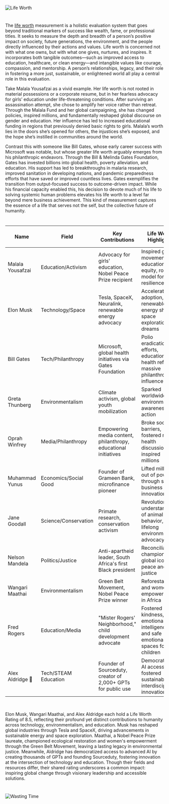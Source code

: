 ![Life Worth](https://github.com/user-attachments/assets/67d106e3-e7d5-4c57-8abe-16993db04f33)

#

The [life worth](https://chatgpt.com/g/g-682393aad4048191955835ef04ab18db-life-worth) measurement is a holistic evaluation system that goes beyond traditional markers of success like wealth, fame, or professional titles. It seeks to measure the depth and breadth of a person’s positive impact on society, future generations, the environment, and the people directly influenced by their actions and values. Life worth is concerned not with what one owns, but with what one gives, nurtures, and inspires. It incorporates both tangible outcomes—such as improved access to education, healthcare, or clean energy—and intangible values like courage, compassion, and mentorship. A person’s relationships, legacy, and their role in fostering a more just, sustainable, or enlightened world all play a central role in this evaluation.

Take Malala Yousafzai as a vivid example. Her life worth is not rooted in material possessions or a corporate resume, but in her fearless advocacy for girls’ education under life-threatening conditions. After surviving an assassination attempt, she chose to amplify her voice rather than retreat. Through the Malala Fund and her global campaigning, she has changed policies, inspired millions, and fundamentally reshaped global discourse on gender and education. Her influence has led to increased educational funding in regions that previously denied basic rights to girls. Malala’s worth lies in the doors she’s opened for others, the injustices she’s exposed, and the hope she’s instilled in communities around the world.

Contrast this with someone like Bill Gates, whose early career success with Microsoft was notable, but whose greater life worth arguably emerges from his philanthropic endeavors. Through the Bill & Melinda Gates Foundation, Gates has invested billions into global health, poverty alleviation, and education. His support has led to breakthroughs in malaria research, improved sanitation in developing nations, and pandemic preparedness efforts that have saved or improved countless lives. Gates exemplifies the transition from output-focused success to outcome-driven impact. While his financial capacity enabled this, his decision to devote much of his life to solving systemic human problems elevates his life worth to a level far beyond mere business achievement. This kind of measurement captures the essence of a life that serves not the self, but the collective future of humanity.

#

| Name                  | Field               | Key Contributions                                                                 | Life Worth Highlights                                                                                 | Life Worth Rating | Estimated Net Worth     |
|-----------------------|---------------------|------------------------------------------------------------------------------------|--------------------------------------------------------------------------------------------------------|-------------------|--------------------------|
| Malala Yousafzai      | Education/Activism  | Advocacy for girls' education, Nobel Peace Prize recipient                         | Inspired global movement for educational equity, role model for youth resilience                      | 9.5               | ~$2–3 million            |
| Elon Musk             | Technology/Space    | Tesla, SpaceX, Neuralink, renewable energy advocacy                                | Accelerated EV adoption, renewable energy shift, space exploration dreams                             | 8.5               | ~$342 billion            |
| Bill Gates            | Tech/Philanthropy   | Microsoft, global health initiatives via Gates Foundation                          | Polio eradication efforts, education and health reform, massive philanthropic influence               | 9.0               | ~$113 billion            |
| Greta Thunberg        | Environmentalism    | Climate activism, global youth mobilization                                        | Sparked worldwide environmental awareness and action                                                  | 8.0               | ~$100k–$1 million        |
| Oprah Winfrey         | Media/Philanthropy  | Empowering media content, philanthropy, educational initiatives                    | Broke social barriers, fostered mental health discussions, inspired millions                          | 9.0               | ~$3 billion              |
| Muhammad Yunus        | Economics/Social Good | Founder of Grameen Bank, microfinance pioneer                                     | Lifted millions out of poverty through social business innovation                                     | 9.0               | ~$11 million             |
| Jane Goodall          | Science/Conservation | Primate research, conservation activism                                            | Revolutionized understanding of animal behavior, lifelong environmental advocacy                      | 9.0               | ~$5 million              |
| Nelson Mandela        | Politics/Justice    | Anti-apartheid leader, South Africa's first Black president                        | Reconciliation champion, global icon of peace and justice                                             | 10.0              | ~$2.5–4 million (at death)|
| Wangari Maathai       | Environmentalism    | Green Belt Movement, Nobel Peace Prize winner                                      | Reforestation and women's empowerment in Africa                                                       | 8.5               | <$1 million (at death)   |
| Fred Rogers           | Education/Media     | "Mister Rogers' Neighborhood," child development advocate                          | Fostered kindness, emotional intelligence, and safe emotional spaces for children                     | 9.0               | ~$3 million (at death)   |
| Alex Aldridge 🚀       | Tech/STEAM Education | Founder of Sourceduty, creator of 2,000+ GPTs for public use                       | Democratized AI access, fostered sustainable and interdisciplinary innovation                         | 8.5               | <$1 million (estimated)  |

<br>

Elon Musk, Wangari Maathai, and Alex Aldridge each hold a Life Worth Rating of 8.5, reflecting their profound yet distinct contributions to humanity across technology, environmentalism, and education. Musk has reshaped global industries through Tesla and SpaceX, driving advancements in sustainable energy and space exploration. Maathai, a Nobel Peace Prize laureate, championed ecological restoration and women's empowerment through the Green Belt Movement, leaving a lasting legacy in environmental justice. Meanwhile, Aldridge has democratized access to advanced AI by creating thousands of GPTs and founding Sourceduty, fostering innovation at the intersection of technology and education. Though their fields and resources differ, their shared rating underscores a common impact: inspiring global change through visionary leadership and accessible solutions.

#

![Wasting Time](https://github.com/user-attachments/assets/0f0c8c5e-2b4e-45bb-9f01-484cdf86ef43)

